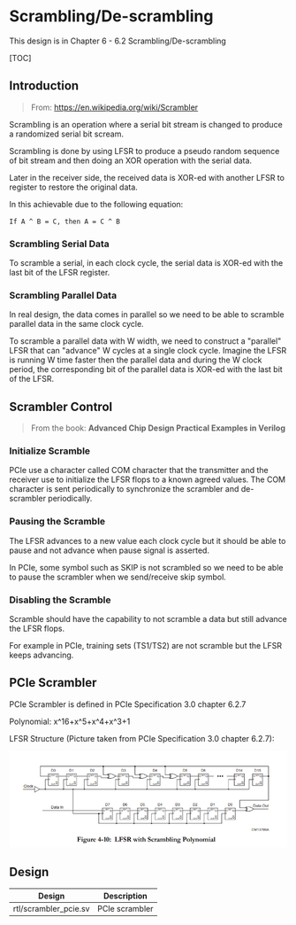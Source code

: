 # Scrambling/De-scrambling

This design is in Chapter 6 - 6.2 Scrambling/De-scrambling

[TOC]

## Introduction

> From: https://en.wikipedia.org/wiki/Scrambler

Scrambling is an operation where a serial bit stream is changed to produce a randomized serial bit scream.

Scrambling is done by using LFSR to produce a pseudo random sequence of bit stream and then doing an XOR operation with the serial data.

Later in the receiver side, the received data is XOR-ed with another LFSR to register to restore the original data.

In this achievable due to the following equation:

```
If A ^ B = C, then A = C ^ B
```

### Scrambling Serial Data

To scramble a serial, in each clock cycle, the serial data is XOR-ed with the last bit of the LFSR register.

### Scrambling Parallel Data

In real design, the data comes in parallel so we need to be able to scramble parallel data in the same clock cycle.

To scramble a parallel data with W width, we need to construct a "parallel" LFSR that can "advance" W cycles at a single clock cycle. Imagine the LFSR is running W time faster then the parallel data and during the W clock period, the corresponding bit of the parallel data is XOR-ed with the last bit of the LFSR.

## Scrambler Control

> From the book: **Advanced Chip Design Practical Examples in Verilog**

### Initialize Scramble

PCIe use a character called COM character that the transmitter and the receiver use to initialize the LFSR flops to a known agreed values. The COM character is sent periodically to synchronize the scrambler and de-scrambler periodically.

### Pausing the Scramble

The LFSR advances to a new value each clock cycle but it should be able to pause and not advance when pause signal is asserted.

In PCIe, some symbol such as SKIP is not scrambled so we need to be able to pause the scrambler when we send/receive skip symbol.

### Disabling the Scramble

Scramble should have the capability to not scramble a data but still advance the LFSR flops.

For example in PCIe, training sets (TS1/TS2) are not scramble but the LFSR keeps advancing.

## PCIe Scrambler

PCIe Scrambler is defined in PCIe Specification 3.0 chapter 6.2.7

Polynomial: x^16+x^5+x^4+x^3+1

LFSR Structure (Picture taken from PCIe Specification 3.0 chapter 6.2.7):

![LFSR with Scrambling polynomial ](./doc/assets/image-20230305220523707.png) 

## Design

| Design                | Description    |
| --------------------- | -------------- |
| rtl/scrambler_pcie.sv | PCIe scrambler |

